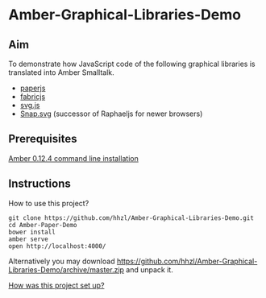 Amber-Graphical-Libraries-Demo
==============================

Aim
---

To demonstrate how JavaScript code of the following graphical libraries is translated into Amber Smalltalk.
- [paperjs](http://paperjs.org/) 
- [fabricjs](http://fabricjs.com)
- [svg.js](http://svgjs.com/)
- [Snap.svg](http://snapsvg.io) (successor of Raphaeljs for newer browsers)

Prerequisites
-------------

[Amber 0.12.4 command line installation](http://docs.amber-lang.net/getting-started.html)


Instructions
------------

How to use this project?

    git clone https://github.com/hhzl/Amber-Graphical-Libraries-Demo.git
    cd Amber-Paper-Demo
    bower install
    amber serve
    open http://localhost:4000/

Alternatively you may download https://github.com/hhzl/Amber-Graphical-Libraries-Demo/archive/master.zip and unpack it.

[How was this project set up?](Log-of-setup-steps.md)

  
